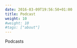 ```yaml
---
date: 2016-03-09T19:56:50+01:00
title: Podcast
weight: 10
#weight: 10
#tags: ["about"]
---
```


Podcasts
